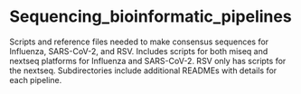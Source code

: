 # Sequencing_bioinformatic_pipelines
 Scripts and reference files needed to make consensus sequences for Influenza, SARS-CoV-2, and RSV.
 Includes scripts for both miseq and nextseq platforms for Influenza and SARS-CoV-2. 
 RSV only has scripts for the nextseq. Subdirectories include additional READMEs with details for each pipeline.
 
